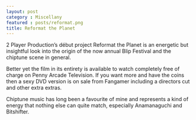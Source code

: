 ```yaml
---
layout: post
category : Miscellany
featured : posts/reformat.png
title: Reformat the Planet
---
```

2 Player Production’s début project Reformat the Planet is an energetic but insightful look into the origin of the now annual Blip Festival and the chiptune scene in general.

Better yet the film in its entirety is available to watch completely free of charge on Penny Arcade Television. If you want more and have the coins then a sexy DVD version is on sale from Fangamer including a directors cut and other extra extras.

Chiptune music has long been a favourite of mine and represents a kind of energy that nothing else can quite match, especially Anamanaguchi and Bitshifter. 